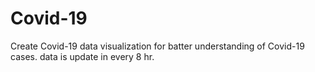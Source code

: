 # Covid-19
Create Covid-19 data visualization for batter understanding of Covid-19 cases. data is update in every 8 hr.
